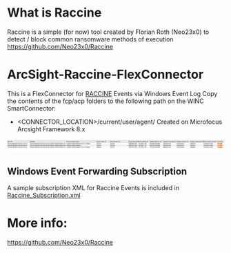 # What is Raccine
Raccine is a simple (for now) tool created by Florian Roth (Neo23x0) to detect / block common ransomware methods of execution
https://github.com/Neo23x0/Raccine

# ArcSight-Raccine-FlexConnector
This is a FlexConnector for [RACCINE](https://github.com/Neo23x0/Raccine) Events via Windows Event Log
Copy the contents of the fcp/acp folders to the following path on the WINC SmartConnector:
* <CONNECTOR_LOCATION>/current/user/agent/
Created on Microfocus Arcsight Framework 8.x

![ArcSight Channel](https://github.com/S3COPS/ArcSight-Raccine-FlexConnector/blob/main/images/arcsight.png)

## Windows Event Forwarding Subscription
A sample subscription XML for Raccine Events is included in [Raccine_Subscription.xml](/WEC/Raccine_Subscription.xml)

# More info:
https://github.com/Neo23x0/Raccine
